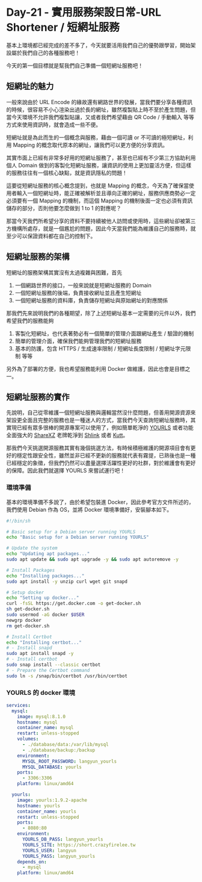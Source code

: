 # Day-21 - 實用服務架設日常-URL Shortener / 短網址服務

基本上環境都已經完成的差不多了，今天就要活用我們自己的優勢跟學習，開始架設屬於我們自己的各種服務吧！

今天的第一個目標就是幫我們自己準備一個短網址服務吧！

## 短網址的魅力

一般來說由於 URL Encode 的緣故還有網路世界的發展，當我們要分享各種資訊的時候，很容易不小心渲染出過於長的網址，雖然複製貼上時不至於產生問題，但當今天環境不允許我們複製貼讓，又或者我們希望藉由 QR Code / 手動輸入 等等方式來使用資訊時，就會造成一些不便。

短網址就是為此而生的一個概念與服務，藉由一個可讀 or 不可讀的極短網址，利用 Mapping 的概念取代原本的網址，讓我們可以更方便的分享資訊。

其實市面上已經有非常多好用的短網址服務了，甚至也已經有不少第三方協助利用個人 Domain 做到的客製化短網址服務，讓資訊的使用上更加靈活方便，但這樣的服務往往有一個核心缺點，就是資訊隱私的問題！

這要從短網址服務的核心概念提到，也就是 Mapping 的概念，今天為了確保當使用者輸入一個短網址時，能正確被解析並且導向正確的網址，服務供應商勢必一定必須要有一個 Mapping 的機制，而這個 Mapping 的機制後面一定也必須有資訊儲存的部分，否則他要怎麼做到 1 to 1 的對應呢？

那當今天我們所希望分享的資料不要持續被他人訪問或使用時，這些網址卻被第三方機構所處存，就是一個尷尬的問題，因此今天當我們能為維護自己的服務時，就至少可以保證資料都在自己的控制下。

## 短網址服務的架構

短網址的服務架構其實沒有太過複雜與困難，首先

1. 一個網路世界的接口，一般來說就是短網址服務的 Domain
2. 一個短網址服務的後端，負責接收網址並且產生短網址
3. 一個短網址服務的資料庫，負責儲存短網址與原始網址的對應關係

那我們先來說明我們的各種期望，除了上述短網址基本一定需要的元件以外，我們希望我們的服務能夠

1. 客製化短網址，也代表著勢必有一個簡單的管理介面跟網址產生 / 驗證的機制
2. 簡單的管理介面，確保我們能夠管理我們的短網址服務
3. 基本的防護，包含 HTTPS / 生成速率限制 / 短網址長度限制 / 短網址字元限制 等等

另外為了部署的方便，我也希望服務能利用 Docker 做維護，因此也會是目標之一。

## 短網址服務的實作

先說明，自己從零維護一個短網址服務與邏輯當然沒什麼問題，但善用開源資源來架設更全面且完整的服務也是一種迷人的方式，當我們今天查詢短網址服務時，其實現已經有眾多很棒的開源專案可以使用了，例如簡單乾淨的 [YOURLS](https://yourls.org/) 或者功能全面強大的 [ShareXZ](https://github.com/ShareX/ShareX) 老牌乾淨到 [Shlink](https://shlink.io/) 或者 [Kutt](https://kutt.it/)。

那我們今天挑選開源服務其實有幾個挑選方法，有時候積極維護的開源項目會有更好的穩定性跟安全性，雖然並非已經不更新的服務就代表有霧提，已熟後也是一種已經穩定的象徵，但我們仍然可以盡量選擇活躍性更好的社群，對於維護會有更好的保障。因此我們就選擇 YOURLS 來嘗試運行吧！

### 環境準備

基本的環境準備不多說了，由於希望包裝進 Docker，因此參考官方文件所述的，我們使用 Debian 作為 OS，並將 Docker 環境準備好，安裝腳本如下。

```bash
#!/bin/sh

# Basic setup for a Debian server running YOURLS
echo "Basic setup for a Debian server running YOURLS"

# Update the system
echo "Updating apt packages..."
sudo apt update && sudo apt upgrade -y && sudo apt autoremove -y

# Install Packages
echo "Installing packages..."
sudo apt install -y unzip curl wget git snapd

# Setup docker
echo "Setting up docker..."
curl -fsSL https://get.docker.com -o get-docker.sh
sh get-docker.sh
sudo usermod -aG docker $USER
newgrp docker
rm get-docker.sh

# Install Certbot
echo "Installing certbot..."
# - Install snapd
sudo apt install snapd -y
# - Install certbot
sudo snap install --classic certbot
# - Prepare the Certbot command
sudo ln -s /snap/bin/certbot /usr/bin/certbot
```

### YOURLS 的 docker 環境

```yaml
services:
  mysql:
    image: mysql:8.1.0
    hostname: mysql
    container_name: mysql
    restart: unless-stopped
    volumes:
      - ./database/data:/var/lib/mysql
      - ./database/backup:/backup
    environment:
      MYSQL_ROOT_PASSWORD: langyun_yourls
      MYSQL_DATABASE: yourls
    ports:
      - 3306:3306
    platform: linux/amd64

  yourls:
    image: yourls:1.9.2-apache
    hostname: yourls
    container_name: yourls
    restart: unless-stopped
    ports:
      - 8080:80
    environment:
      YOURLS_DB_PASS: langyun_yourls
      YOURLS_SITE: https://short.crazyfirelee.tw
      YOURLS_USER: langyun
      YOURLS_PASS: langyun_yourls
    depends_on:
      - mysql
    platform: linux/amd64
```
